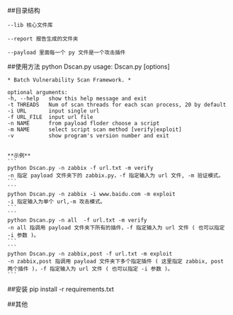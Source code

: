 ##目录结构

    --lib 核心文件库

    --report 报告生成的文件夹

    --payload 里面每一个 py 文件是一个攻击插件

##使用方法
    python Dscan.py
    usage: Dscan.py [options]

    * Batch Vulnerability Scan Framework. *

    optional arguments:
    -h, --help   show this help message and exit
    -t THREADS   Num of scan threads for each scan process, 20 by default
    -i URL       input single url
    -f URL_FILE  input url file
    -n NAME      from payload floder choose a script
    -m NAME      select script scan method [verify|exploit]
    -v           show program's version number and exit


    **示例**
    ```
    python Dscan.py -n zabbix -f url.txt -m verify
    -n 指定 payload 文件夹下的 zabbix.py，-f 指定输入为 url 文件, -m 验证模式。
    ```
    ```
    python Dscan.py -n zabbix -i www.baidu.com -m exploit
    -i 指定输入为单个 url,-m 攻击模式。
    ```
    ```
    python Dscan.py -n all  -f url.txt -m verify
    -n all 指调用 payload 文件夹下所有的插件，-f 指定输入为 url 文件 ( 也可以指定 -i 参数 )。
    ```
    ```
    python Dscan.py -n zabbix,post -f url.txt -m exploit
    -n zabbix,post 指调用 payload 文件夹下多个指定插件 ( 这里指定 zabbix, post 两个插件 )，-f 指定输入为 url 文件 ( 也可以指定 -i 参数 )。
    ```
##安装
pip install -r requirements.txt

##其他


